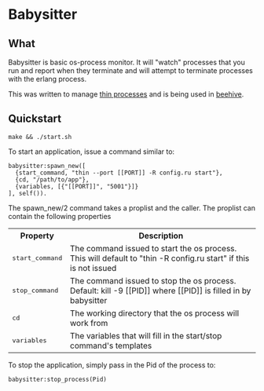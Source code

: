 Babysitter
===

What
---
Babysitter is basic os-process monitor. It will "watch" processes that you run and report when they terminate and will attempt to terminate processes with the erlang process.

This was written to manage [thin processes](http://code.macournoyer.com/thin/) and is being used in [beehive](http://github.com/auser/beehive/).

Quickstart
---
    make && ./start.sh

To start an application, issue a command similar to:

    babysitter:spawn_new([
      {start_command, "thin --port [[PORT]] -R config.ru start"},
      {cd, "/path/to/app"},
      {variables, [{"[[PORT]]", "5001"}]}
    ], self()).

The spawn_new/2 command takes a proplist and the caller. The proplist can contain the following properties

<table><tr><th>Property</th><th>Description</th></tr>
  <tr><td><tt>start_command</tt></td><td>The command issued to start the os process. This will default to "thin -R config.ru start" if this is not issued</td></tr>
  <tr><td><tt>stop_command</tt></td><td>The command issued to stop the os process. Default: kill -9 [[PID]] where [[PID]] is filled in by babysitter</td></tr>
  <tr><td><tt>cd</tt></td><td>The working directory that the os process will work from</td></tr>
  <tr><td><tt>variables</tt></td><td>The variables that will fill in the start/stop command's templates</td></tr>
</table>

To stop the application, simply pass in the Pid of the process to:

    babysitter:stop_process(Pid)